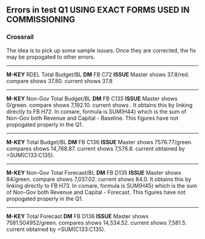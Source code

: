 ## Errors in test Q1 USING EXACT FORMS USED IN COMMISSIONING

### Crossrail

The idea is to pick up some sample issues. Once they are corrected, the fix may
be propogated to other errors.

---
**M-KEY**   RDEL Total Budget/BL
**DM**      FB C72
**ISSUE**   Master shows 37.8/red. compare shows 37.80. current shows 37.8

---

**M-KEY**   Non-Gov Total Budget/BL 
**DM**      FB C135
**ISSUE**   Master shows 0/green. compare shows 7,192.10. current shows <dash>.
It obtains this by linking directly to FB H72. In comare, formula is SUM(H44)
which is the sum of Non-Gov both Revenue and Capital - Baseline. This figures have not
propogated properly in the Q1.

---

**M-KEY**   Total Budget/BL
**DM**      FB C136
**ISSUE**   Master shows 7576.77/green. compares shows 14,768.87. current shows
7,576.8. current obtained by =SUM(C133:C135).

---

**M-KEY**   Non-Gov Total Forecast/BL 
**DM**      FB D135
**ISSUE**   Master shows 84/green. compare shows 7,037.02. current shows 84.0.
It obtains this by linking directly to FB H73. In comare, formula is SUM(H45)
which is the sum of Non-Gov both Revenue and Capital - Forecast. This figures have not
propogated properly in the Q1.

---

**M-KEY**   Total Forecast
**DM**      FB D136
**ISSUE**   Master shows 7581.504952/green. compares shows 14,534.52. current shows
7,581.5. current obtained by =SUM(C133:C135).

